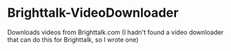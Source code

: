 # Brighttalk-VideoDownloader
Downloads videos from Brighttalk.com (I hadn't found a video downloader that can do this for Brighttalk, so I wrote one)
